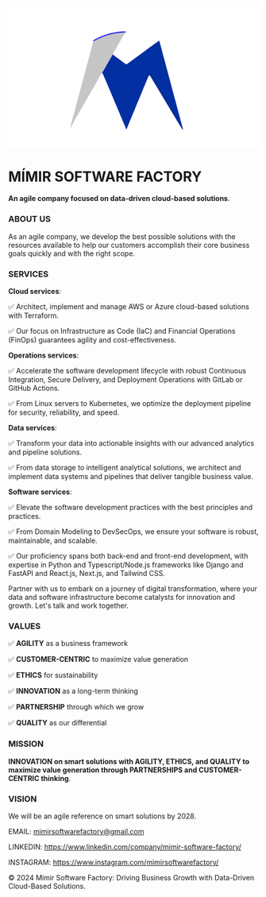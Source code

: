 ![Mímir Logo ><](https://github.com/MimirCompany/.github/blob/main/files/dark-mimir-icon.png)

# MÍMIR SOFTWARE FACTORY
**An agile company focused on data-driven cloud-based solutions**.

### ABOUT US
As an agile company, we develop the best possible solutions with the resources available to help our customers accomplish their core business goals quickly and with the right scope.

### SERVICES

**Cloud services**:

✅ Architect, implement and manage AWS or Azure cloud-based solutions with Terraform.

✅ Our focus on Infrastructure as Code (IaC) and Financial Operations (FinOps) guarantees agility and cost-effectiveness.

**Operations services**:

✅ Accelerate the software development lifecycle with robust Continuous Integration, Secure Delivery, and Deployment Operations with GitLab or GitHub Actions.

✅ From Linux servers to Kubernetes, we optimize the deployment pipeline for security, reliability, and speed.

**Data services**:

✅ Transform your data into actionable insights with our advanced analytics and pipeline solutions.

✅ From data storage to intelligent analytical solutions, we architect and implement data systems and pipelines that deliver tangible business value.

**Software services**:

✅ Elevate the software development practices with the best principles and practices.

✅ From Domain Modeling to DevSecOps, we ensure your software is robust, maintainable, and scalable.

✅ Our proficiency spans both back-end and front-end development, with expertise in Python and Typescript/Node.js frameworks like Django and FastAPI and React.js, Next.js, and Tailwind CSS.

Partner with us to embark on a journey of digital transformation, where your data and software infrastructure become catalysts for innovation and growth. Let's talk and work together.

### VALUES

✅ **AGILITY** as a business framework

✅ **CUSTOMER-CENTRIC** to maximize value generation

✅ **ETHICS** for sustainability

✅ **INNOVATION** as a long-term thinking

✅ **PARTNERSHIP** through which we grow

✅ **QUALITY** as our differential

### MISSION
**INNOVATION on smart solutions with AGILITY, ETHICS, and QUALITY to maximize value generation through PARTNERSHIPS and CUSTOMER-CENTRIC thinking**.

### VISION
We will be an agile reference on smart solutions by 2028.

EMAIL:     mimirsoftwarefactory@gmail.com

LINKEDIN:  https://www.linkedin.com/company/mimir-software-factory/

INSTAGRAM: https://www.instagram.com/mimirsoftwarefactory/

© 2024 Mímir Software Factory: Driving Business Growth with Data-Driven Cloud-Based Solutions.
